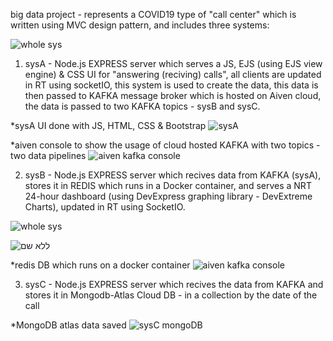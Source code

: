 big data project - represents a COVID19 type of "call center" which is written using MVC design pattern, and includes three systems:

![whole sys](https://user-images.githubusercontent.com/44900773/92365567-ab06dd00-f0fc-11ea-8d01-861fb718f671.png)

1) sysA - Node.js EXPRESS server which serves a JS, EJS (using EJS view engine) & CSS  UI for "answering (reciving) calls", all clients are updated in RT using socketIO, this system is used to create the data, this data is then passed to KAFKA message broker which is hosted on Aiven cloud, the data is passed to two KAFKA topics - sysB and sysC.

*sysA UI done with JS, HTML, CSS & Bootstrap
![sysA](https://user-images.githubusercontent.com/44900773/92362394-9e808580-f0f8-11ea-90b8-e9aa1bb17a2f.jpg)

*aiven console to show the usage of cloud hosted KAFKA with two topics - two data pipelines
![aiven kafka console](https://user-images.githubusercontent.com/44900773/92363617-6da15000-f0fa-11ea-98f6-bbd78e2098a8.png)

2) sysB - Node.js EXPRESS server which recives data from KAFKA (sysA), stores it in REDIS which runs in a Docker container, and serves a NRT 24-hour dashboard (using DevExpress graphing library - DevExtreme Charts), updated in RT using SocketIO.

![whole sys](https://user-images.githubusercontent.com/44900773/92365922-2a94ac00-f0fd-11ea-8f07-936bc53f9e32.png)

![ללא שם](https://user-images.githubusercontent.com/44900773/92366089-5dd73b00-f0fd-11ea-8018-736b992841d7.png)

*redis DB which runs on a docker container
![aiven kafka console](https://user-images.githubusercontent.com/44900773/92363991-0d5ede00-f0fb-11ea-80f5-fc56ab2d0c8b.png)


3) sysC - Node.js EXPRESS server which recives the data from KAFKA and stores it in Mongodb-Atlas Cloud DB - in a collection by the date of the call

*MongoDB atlas data saved
![sysC mongoDB](https://user-images.githubusercontent.com/44900773/92363295-f1a70800-f0f9-11ea-8a8c-e8c6b91cdbd2.png)
